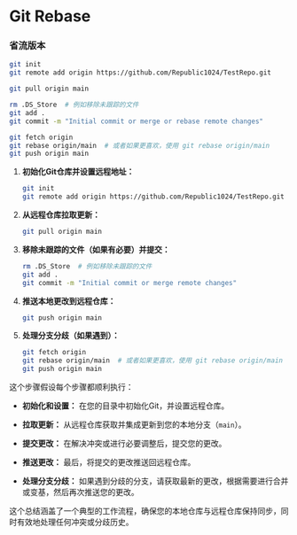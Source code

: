 # Git Rebase

### 省流版本

```bash
git init
git remote add origin https://github.com/Republic1024/TestRepo.git

git pull origin main

rm .DS_Store  # 例如移除未跟踪的文件
git add .
git commit -m "Initial commit or merge or rebase remote changes"

git fetch origin
git rebase origin/main  # 或者如果更喜欢，使用 git rebase origin/main
git push origin main
```



1. **初始化Git仓库并设置远程地址：**
   
   ```bash
   git init
   git remote add origin https://github.com/Republic1024/TestRepo.git
   ```
   
2. **从远程仓库拉取更新：**
   ```bash
   git pull origin main
   ```

3. **移除未跟踪的文件（如果有必要）并提交：**
   ```bash
   rm .DS_Store  # 例如移除未跟踪的文件
   git add .
   git commit -m "Initial commit or merge remote changes"
   ```

4. **推送本地更改到远程仓库：**
   ```bash
   git push origin main
   ```

5. **处理分支分歧（如果遇到）：**
   ```bash
   git fetch origin
   git rebase origin/main  # 或者如果更喜欢，使用 git rebase origin/main
   git push origin main
   ```

这个步骤假设每个步骤都顺利执行：

- **初始化和设置：** 在您的目录中初始化Git，并设置远程仓库。
- **拉取更新：** 从远程仓库获取并集成更新到您的本地分支（`main`）。
- **提交更改：** 在解决冲突或进行必要调整后，提交您的更改。
- **推送更改：** 最后，将提交的更改推送回远程仓库。

- **处理分支分歧：** 如果遇到分歧的分支，请获取最新的更改，根据需要进行合并或变基，然后再次推送您的更改。

这个总结涵盖了一个典型的工作流程，确保您的本地仓库与远程仓库保持同步，同时有效地处理任何冲突或分歧历史。